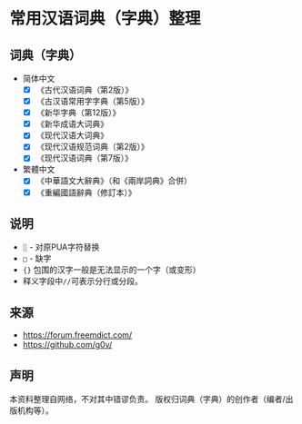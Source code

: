 # 常用汉语词典（字典）整理

## 词典（字典）

- 简体中文
  - [x] 《古代汉语词典（第2版）》
  - [x] 《古汉语常用字字典（第5版）》
  - [x] 《新华字典（第12版）》
  - [x] 《新华成语大词典》
  - [x] 《现代汉语大词典》
  - [x] 《现代汉语规范词典（第2版）》
  - [x] 《现代汉语词典（第7版）》

- 繁體中文
  - [x] 《中華語文大辭典》（和《兩岸詞典》合併）
  - [x] 《重編國語辭典（修訂本）》

## 说明

- `░` - 对原PUA字符替换
- `□` - 缺字
- `{}` 包围的汉字一般是无法显示的一个字（或变形）
- 释义字段中`//`可表示分行或分段。

## 来源

- https://forum.freemdict.com/
- https://github.com/g0v/

## 声明

本资料整理自网络，不对其中错谬负责。
版权归词典（字典）的创作者（编者/出版机构等）。
